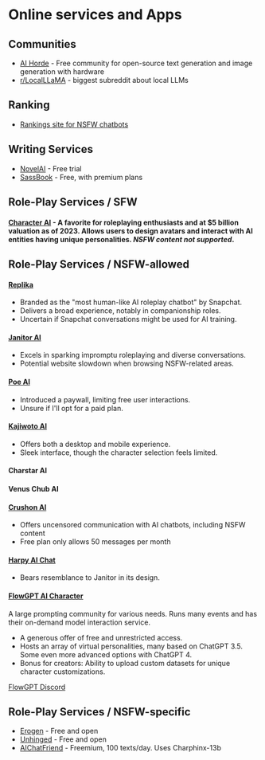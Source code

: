 # Online services and Apps

## Communities

* [AI Horde](https://aihorde.net/) - Free community for open-source text generation and image generation with hardware
* [r/LocalLLaMA](https://www.reddit.com/r/LocalLLaMA/) - biggest subreddit about local LLMs

## Ranking
* [Rankings site for NSFW chatbots](https://nsfw-chatbot-rankings.web.app/#/)

## Writing Services
* [NovelAI](https://novelai.net/) - Free trial
* [SassBook](https://sassbook.com/ai-story-writer) - Free, with premium plans

## Role-Play Services / SFW
#### [Character AI](https://beta.character.ai/) - A favorite for roleplaying enthusiasts and at $5 billion valuation as of 2023. Allows users to design avatars and interact with AI entities having unique personalities. *NSFW content not supported*.



## Role-Play Services / NSFW-allowed

#### [Replika](https://replika.com/)
* Branded as the "most human-like AI roleplay chatbot" by Snapchat.
* Delivers a broad experience, notably in companionship roles.
* Uncertain if Snapchat conversations might be used for AI training.

#### [Janitor AI](https://www.janitorai.com/)
* Excels in sparking impromptu roleplaying and diverse conversations.
* Potential website slowdown when browsing NSFW-related areas.

#### [Poe AI](https://poe.com/)
* Introduced a paywall, limiting free user interactions.
* Unsure if I'll opt for a paid plan.

#### [Kajiwoto AI](https://kajiwoto.ai/)
* Offers both a desktop and mobile experience.
* Sleek interface, though the character selection feels limited.

#### Charstar AI

#### Venus Chub AI

#### [Crushon AI](https://crushon.ai/)
* Offers uncensored communication with AI chatbots, including NSFW content
* Free plan only allows 50 messages per month

#### [Harpy AI Chat](https://harpy.chat/)
* Bears resemblance to Janitor in its design.

#### [FlowGPT AI Character](https://flowgpt.com/?category=character)
A large prompting community for various needs. Runs many events and has their on-demand model interaction service.

* A generous offer of free and unrestricted access.
* Hosts an array of virtual personalities, many based on ChatGPT 3.5. Some even more advanced options with ChatGPT 4.
* Bonus for creators: Ability to upload custom datasets for unique character customizations.

[FlowGPT Discord](https://discord.com/invite/tWZGzcpTkf)


## Role-Play Services / NSFW-specific

* [Erogen](https://erogen.ai) - Free and open
* [Unhinged](https://unhinged.ai) - Free and open
* [AIChatFriend](https://charfriend.com/) - Freemium, 100 texts/day. Uses Charphinx-13b
